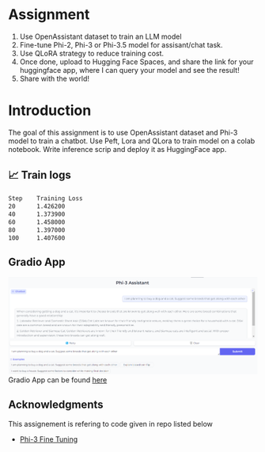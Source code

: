 # Assignment
1. Use OpenAssistant dataset to train an LLM model
2. Fine-tune Phi-2, Phi-3 or Phi-3.5 model for assisant/chat task.
3. Use QLoRA strategy to reduce training cost.
4. Once done, upload to Hugging Face Spaces, and share the link for your huggingface app, where I can query your model and see the result!
5. Share with the world!

# Introduction
The goal of this assignment is to use OpenAssistant dataset and Phi-3 model to train a chatbot.
Use Peft, Lora and QLora to train model on a colab notebook. Write inference scrip and deploy it as
HuggingFace app.

## :chart_with_upwards_trend: Train logs

    Step	Training Loss
    20	    1.426200
    40	    1.373900
    60	    1.458000
    80	    1.397000
    100	    1.407600

## Gradio App
![Gradio-app](./images/gradio_app.png)  
Gradio App can be found [here](https://huggingface.co/spaces/AkashDataScience/Phi-3_assistant)

## Acknowledgments
This assignement is refering to code given in repo listed below
* [Phi-3 Fine Tuning](https://huggingface.co/spaces/AkashDataScience/Phi-3_assistant)